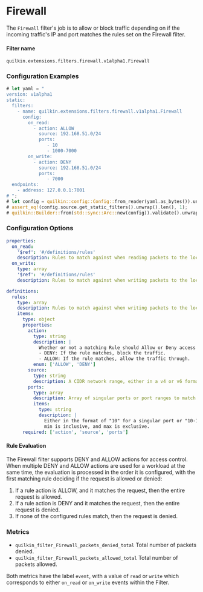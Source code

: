 # Firewall

The `Firewall` filter's job is to allow or block traffic depending on if the incoming traffic's IP and port matches
the rules set on the Firewall filter.

#### Filter name
```text
quilkin.extensions.filters.firewall.v1alpha1.Firewall
```

### Configuration Examples
```rust
# let yaml = "
version: v1alpha1
static:
  filters:
    - name: quilkin.extensions.filters.firewall.v1alpha1.Firewall
      config:
        on_read:
          - action: ALLOW
            source: 192.168.51.0/24
            ports:
               - 10
               - 1000-7000
        on_write: 
          - action: DENY
            source: 192.168.51.0/24
            ports:
               - 7000
  endpoints:
    - address: 127.0.0.1:7001
# ";
# let config = quilkin::config::Config::from_reader(yaml.as_bytes()).unwrap();
# assert_eq!(config.source.get_static_filters().unwrap().len(), 1);
# quilkin::Builder::from(std::sync::Arc::new(config)).validate().unwrap();
```

### Configuration Options

```yaml
properties:
  on_read:
    '$ref': '#/definitions/rules'
    description: Rules to match against when reading packets to the local listening port.
  on_write:
    type: array
    '$ref': '#/definitions/rules'
    description: Rules to match against when writing packets to the local listening port.

definitions:
  rules:
    type: array
    description: Rules to match against when writing packets to the local listening port.
    items:
      type: object
      properties:
        action:
          type: string
          description: |
            Whether or not a matching Rule should Allow or Deny access
            - DENY: If the rule matches, block the traffic.
            - ALLOW: If the rule matches, allow the traffic through.
          enum: ['ALLOW', 'DENY']
        source:
          type: string
          description: A CIDR network range, either in a v4 or v6 format.
        ports:
          type: array
          description: Array of singular ports or port ranges to match against.
          items:
            type: string
            description: |
              Either in the format of "10" for a singular port or "10-100" for a port range where 
              min is inclusive, and max is exclusive.
      required: ['action', 'source', 'ports']
```

#### Rule Evaluation

The Firewall filter supports DENY and ALLOW actions for access control. When multiple DENY and ALLOW actions are used 
for a workload at the same time, the evaluation is processed in the order it is configured, with the first matching 
rule deciding if the request is allowed or denied:

1. If a rule action is ALLOW, and it matches the request, then the entire request is allowed.
2. If a rule action is DENY and it matches the request, then the entire request is denied.
3. If none of the configured rules match, then the request is denied.

### Metrics

* `quilkin_filter_Firewall_packets_denied_total` Total number of packets denied.
* `quilkin_filter_Firewall_packets_allowed_total` Total number of packets allowed.

Both metrics have the label `event`, with a value of `read` or `write` which corresponds to either `on_read` or 
`on_write` events within the Filter.

[filter-dynamic-metadata]: ./filter.md#filter-dynamic-metadata
